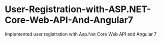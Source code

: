 # User-Registration-with-ASP.NET-Core-Web-API-And-Angular7
Implemented user registration with Asp.Net Core Web API and Angular 7
